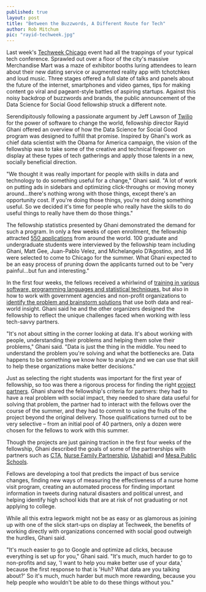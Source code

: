 ```yaml
---
published: true
layout: post
title: "Between the Buzzwords, A Different Route for Tech"
author: Rob Mitchum
pic: "rayid-techweek.jpg"
---
```


Last week's [Techweek Chicago](http://techweek.com/chicago/) event had all the trappings of your typical tech conference. Sprawled out over a floor of the city's massive Merchandise Mart was a maze of exhibitor booths luring attendees to learn about their new dating service or augmented reality app with tchotchkes and loud music. Three stages offered a full slate of talks and panels about the future of the internet, smartphones and video games, tips for making content go viral and pageant-style battles of aspiring startups. Against this noisy backdrop of buzzwords and brands, the public announcement of the Data Science for Social Good fellowship struck a different note.
 
Serendipitously following a passionate argument by Jeff Lawson of [Twilio](http://www.twilio.com/) for the power of software to change the world, fellowship director Rayid Ghani offered an overview of how the Data Science for Social Good program was designed to fulfill that promise. Inspired by Ghani's work as chief data scientist with the Obama for America campaign, the vision of the fellowship was to take some of the creative and technical firepower on display at these types of tech gatherings and apply those talents in a new, socially beneficial direction.
 
"We thought it was really important for people with skills in data and technology to do something useful for a change," Ghani said. "A lot of work on putting ads in sidebars and optimizing click-throughs or moving money around…there's nothing wrong with those things, except there's an opportunity cost. If you're doing those things, you're not doing something useful. So we decided it's time for people who really have the skills to do useful things to really have them do those things."
 
The fellowship statistics presented by Ghani demonstrated the demand for such a program. In only a few weeks of open enrollment, the fellowship attracted [550 applications](http://dssg.io/2013/05/21/the-fellowship-and-the-fellows.html) from around the world. 100 graduate and undergraduate students were interviewed by the fellowship team including Ghani, Matt Gee, Juan-Pablo Velez, and Michelangelo D’Agostino, and 36 were selected to come to Chicago for the summer. What Ghani expected to be an easy process of pruning down the applicants turned out to be "very painful…but fun and interesting."
 
In the first four weeks, the fellows received a whirlwind of [training in various software, programming languages and statistical techniques](http://dssg.io/2013/06/08/training-data-scientists-tools.html), but also in how to work with government agencies and non-profit organizations to [identify the problem and brainstorm solutions](http://dssg.io/2013/06/26/training-data-scientists-problemsolving.html) that use both data and real-world insight. Ghani said he and the other organizers designed the fellowship to reflect the unique challenges faced when working with less tech-savvy partners.
 
"It's not about sitting in the corner looking at data. It's about working with people, understanding their problems and helping them solve their problems," Ghani said. "Data is just the thing in the middle. You need to understand the problem you're solving and what the bottlenecks are. Data happens to be something we know how to analyze and we can use that skill to help these organizations make better decisions."
 
Just as selecting the right students was important for the first year of fellowship, so too was there a rigorous process for finding the right [project partners](http://dssg.io/projects/). Ghani shared the fellowship's criteria for partners: they had to have a real problem with social impact, they needed to share data useful for solving that problem, the partner had to interact with the fellows over the course of the summer, and they had to commit to using the fruits of the project beyond the original delivery. Those qualifications turned out to be very selective – from an initial pool of 40 partners, only a dozen were chosen for the fellows to work with this summer.
 
Though the projects are just gaining traction in the first four weeks of the fellowship, Ghani described the goals of some of the partnerships with partners such as [CTA](http://www.transitchicago.com/), [Nurse Family Partnership](http://www.nursefamilypartnership.org/), [Ushahidi](http://www.ushahidi.com/) and [Mesa Public Schools](http://www.mpsaz.org/). 

Fellows are developing a tool that predicts the impact of bus service changes, finding new ways of measuring the effectiveness of a nurse home visit program, creating an automated process for finding important information in tweets during natural disasters and political unrest, and helping identify high school kids that are at risk of not graduating or not applying to college.
 
While all this extra legwork might not be as easy or as glamorous as joining up with one of the slick start-ups on display at Techweek, the benefits of working directly with organizations concerned with social good outweigh the hurdles, Ghani said.
 
"It's much easier to go to Google and optimize ad clicks, because everything is set up for you," Ghani said. "It's much, much harder to go to non-profits and say, 'I want to help you make better use of your data,' because the first response to that is 'Huh? What data are you talking about?' So it's much, much harder but much more rewarding, because you help people who wouldn't be able to do these things without you."
